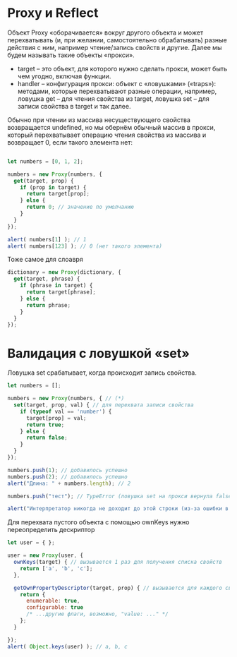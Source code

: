 # Proxy и Reflect

Объект Proxy «оборачивается» вокруг другого объекта и может перехватывать (и, при желании, самостоятельно обрабатывать) разные действия с ним,
например чтение/запись свойств и другие. Далее мы будем называть такие объекты «прокси».

- target – это объект, для которого нужно сделать прокси, может быть чем угодно, включая функции.
- handler – конфигурация прокси: объект с «ловушками» («traps»): методами, которые перехватывают разные операции, например, ловушка get – для чтения свойства из target, ловушка set – для записи свойства в target и так далее.

Обычно при чтении из массива несуществующего свойства возвращается undefined, но мы обернём обычный массив в прокси, который перехватывает операцию чтения свойства из массива и возвращает 0, 
если такого элемента нет:

```javascript

let numbers = [0, 1, 2];

numbers = new Proxy(numbers, {
  get(target, prop) {
    if (prop in target) {
      return target[prop];
    } else {
      return 0; // значение по умолчанию
    }
  }
});

alert( numbers[1] ); // 1
alert( numbers[123] ); // 0 (нет такого элемента)

```

Тоже самое для слоавря
```javascript
dictionary = new Proxy(dictionary, {
  get(target, phrase) { 
    if (phrase in target) { 
      return target[phrase]; 
    } else {
      return phrase;
    }
  }
});
```

# Валидация с ловушкой «set»

Ловушка set срабатывает, когда происходит запись свойства.

```javascript
let numbers = [];

numbers = new Proxy(numbers, { // (*)
  set(target, prop, val) { // для перехвата записи свойства
    if (typeof val == 'number') {
      target[prop] = val;
      return true;
    } else {
      return false;
    }
  }
});

numbers.push(1); // добавилось успешно
numbers.push(2); // добавилось успешно
alert("Длина: " + numbers.length); // 2

numbers.push("тест"); // TypeError (ловушка set на прокси вернула false)

alert("Интерпретатор никогда не доходит до этой строки (из-за ошибки в строке выше)");
```

Для перехвата пустого объекта с помощью ownKeys нужно переопределить дескриптор
```javascript
let user = { };

user = new Proxy(user, {
  ownKeys(target) { // вызывается 1 раз для получения списка свойств
    return ['a', 'b', 'c'];
  },

  getOwnPropertyDescriptor(target, prop) { // вызывается для каждого свойства
    return {
      enumerable: true,
      configurable: true
      /* ...другие флаги, возможно, "value: ..." */
    };
  }

});
alert( Object.keys(user) ); // a, b, c
```




